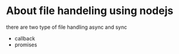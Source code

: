 # About file handeling using nodejs
there are two type of file handling async and sync
- callback 
- promises
